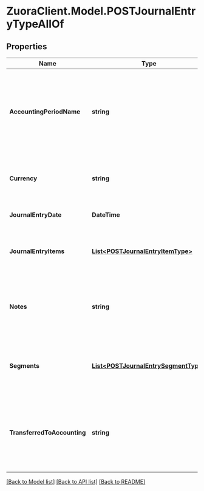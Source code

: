 # ZuoraClient.Model.POSTJournalEntryTypeAllOf

## Properties

Name | Type | Description | Notes
------------ | ------------- | ------------- | -------------
**AccountingPeriodName** | **string** | Name of the accounting period. The open-ended accounting period is named &#x60;Open-Ended&#x60;.  | 
**Currency** | **string** | The type of currency used. Currency must be active.  | 
**JournalEntryDate** | **DateTime** | Date of the journal entry.  | 
**JournalEntryItems** | [**List&lt;POSTJournalEntryItemType&gt;**](POSTJournalEntryItemType.md) | Key name that represents the list of journal entry items.  | 
**Notes** | **string** | The number associated with the revenue event.  Character limit: 2,000  | [optional] 
**Segments** | [**List&lt;POSTJournalEntrySegmentType&gt;**](POSTJournalEntrySegmentType.md) | List of segments that apply to the summary journal entry.  | [optional] 
**TransferredToAccounting** | **string** | Status shows whether the journal entry has been transferred to an accounting system.  | [optional] 

[[Back to Model list]](../README.md#documentation-for-models) [[Back to API list]](../README.md#documentation-for-api-endpoints) [[Back to README]](../README.md)

